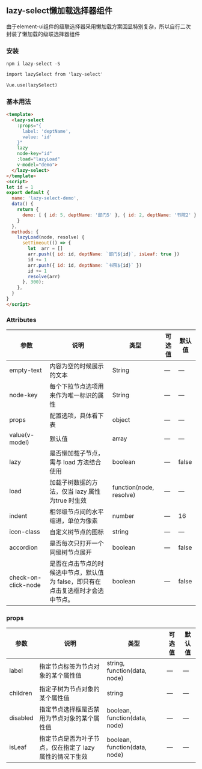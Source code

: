 ## lazy-select懒加载选择器组件

由于element-ui组件的级联选择器采用懒加载方案回显特别复杂，所以自行二次封装了懒加载的级联选择器组件
### 安装
` npm i lazy-select -S `
```html
import lazySelect from 'lazy-select'

Vue.use(lazySelect)

```
### 基本用法

```html
<template>
  <lazy-select
    :props="{
      label: 'deptName',
      value: 'id'
    }"
    lazy
    node-key="id"
    :load="lazyLoad"
    v-model="demo">
  </lazy-select>
</template>
<script>
let id = 1
export default {
  name: 'lazy-select-demo',
  data() {
    return {
      demo: [ { id: 5, deptName: '部门5' }, { id: 2, deptName: '书院2' } ],
    }
  },
  methods: {
    lazyLoad(node, resolve) {
      setTimeout(() => {
        let  arr = []
        arr.push({ id: id, deptName: `部门${id}`, isLeaf: true })
        id += 1
        arr.push({ id: id, deptName: `书院${id}` })
        id += 1
        resolve(arr)
      }, 300);
    },
  }
}
</script>
```

### Attributes
| 参数                  | 说明                                               | 类型                        | 可选值  | 默认值   |
| --------------------- | ---------------------------------------- | --------------------------- | ---- | ----- |
| empty-text            | 内容为空的时候展示的文本                           | String                      | —    | —     |
| node-key              | 每个下拉节点选项用来作为唯一标识的属性              | String                      | —    | —     |
| props                 | 配置选项，具体看下表                               | object                      | —    | —     |
| value(v-model)  | 默认值                        | array                       | —    | —     |
| lazy                  | 是否懒加载子节点，需与 load 方法结合使用           | boolean                     | —    | false |
| load                  | 加载子树数据的方法，仅当 lazy 属性为true 时生效    | function(node, resolve)     | —    | —     |
| indent                  | 相邻级节点间的水平缩进，单位为像素    | number	     | —    | 16     |
| icon-class                  | 自定义树节点的图标    | string     | —    | —     |
| accordion                  | 是否每次只打开一个同级树节点展开    | boolean     | —    | false    |
| check-on-click-node                  | 是否在点击节点的时候选中节点，默认值为 false，即只有在点击复选框时才会选中节点。    | boolean     | —    | false    |


### props
| 参数       | 说明                | 类型     | 可选值  | 默认值  |
| -------- | ----------------- | ------ | ---- | ---- |
| label    | 指定节点标签为节点对象的某个属性值 | string, function(data, node) | —    | —    |
| children | 指定子树为节点对象的某个属性值 | string | —    | —    |
| disabled | 指定节点选择框是否禁用为节点对象的某个属性值 | boolean, function(data, node) | —    | —    |
| isLeaf | 指定节点是否为叶子节点，仅在指定了 lazy 属性的情况下生效 | boolean, function(data, node) | —    | —    |
